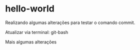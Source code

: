 # hello-world
Realizando algumas alterações para testar o comando commit.

Atualizar via terminal: git-bash

Mais algumas alterações
